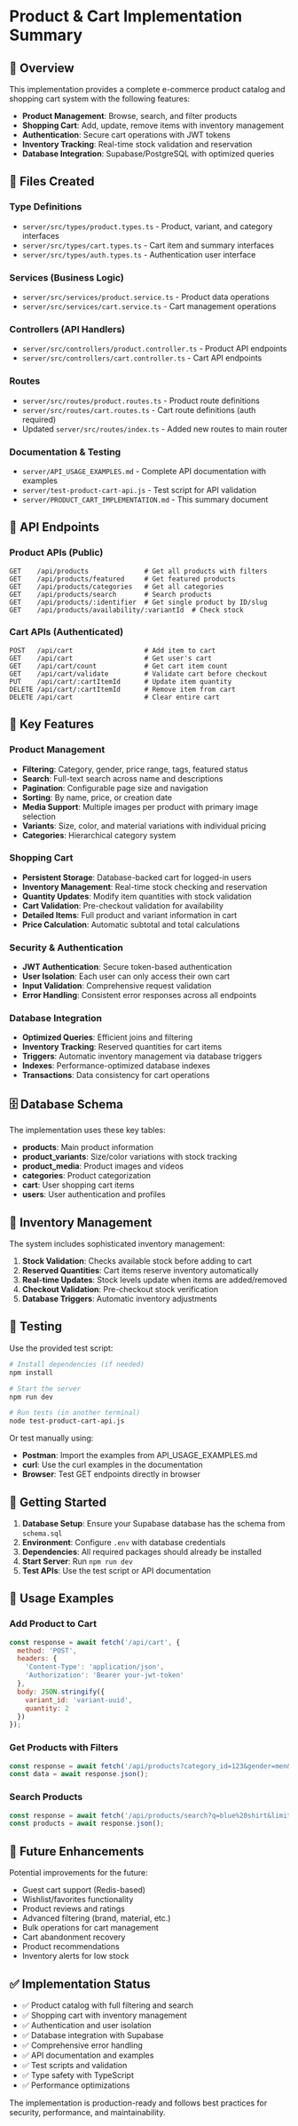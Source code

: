 # Product & Cart Implementation Summary

## 🎯 Overview

This implementation provides a complete e-commerce product catalog and shopping cart system with the following features:

- **Product Management**: Browse, search, and filter products
- **Shopping Cart**: Add, update, remove items with inventory management
- **Authentication**: Secure cart operations with JWT tokens
- **Inventory Tracking**: Real-time stock validation and reservation
- **Database Integration**: Supabase/PostgreSQL with optimized queries

## 📁 Files Created

### Type Definitions
- `server/src/types/product.types.ts` - Product, variant, and category interfaces
- `server/src/types/cart.types.ts` - Cart item and summary interfaces  
- `server/src/types/auth.types.ts` - Authentication user interface

### Services (Business Logic)
- `server/src/services/product.service.ts` - Product data operations
- `server/src/services/cart.service.ts` - Cart management operations

### Controllers (API Handlers)
- `server/src/controllers/product.controller.ts` - Product API endpoints
- `server/src/controllers/cart.controller.ts` - Cart API endpoints

### Routes
- `server/src/routes/product.routes.ts` - Product route definitions
- `server/src/routes/cart.routes.ts` - Cart route definitions (auth required)
- Updated `server/src/routes/index.ts` - Added new routes to main router

### Documentation & Testing
- `server/API_USAGE_EXAMPLES.md` - Complete API documentation with examples
- `server/test-product-cart-api.js` - Test script for API validation
- `server/PRODUCT_CART_IMPLEMENTATION.md` - This summary document

## 🚀 API Endpoints

### Product APIs (Public)
```
GET    /api/products              # Get all products with filters
GET    /api/products/featured     # Get featured products
GET    /api/products/categories   # Get all categories
GET    /api/products/search       # Search products
GET    /api/products/:identifier  # Get single product by ID/slug
GET    /api/products/availability/:variantId  # Check stock
```

### Cart APIs (Authenticated)
```
POST   /api/cart                  # Add item to cart
GET    /api/cart                  # Get user's cart
GET    /api/cart/count            # Get cart item count
GET    /api/cart/validate         # Validate cart before checkout
PUT    /api/cart/:cartItemId      # Update item quantity
DELETE /api/cart/:cartItemId      # Remove item from cart
DELETE /api/cart                  # Clear entire cart
```

## 🔧 Key Features

### Product Management
- **Filtering**: Category, gender, price range, tags, featured status
- **Search**: Full-text search across name and descriptions
- **Pagination**: Configurable page size and navigation
- **Sorting**: By name, price, or creation date
- **Media Support**: Multiple images per product with primary image selection
- **Variants**: Size, color, and material variations with individual pricing
- **Categories**: Hierarchical category system

### Shopping Cart
- **Persistent Storage**: Database-backed cart for logged-in users
- **Inventory Management**: Real-time stock checking and reservation
- **Quantity Updates**: Modify item quantities with stock validation
- **Cart Validation**: Pre-checkout validation for availability
- **Detailed Items**: Full product and variant information in cart
- **Price Calculation**: Automatic subtotal and total calculations

### Security & Authentication
- **JWT Authentication**: Secure token-based authentication
- **User Isolation**: Each user can only access their own cart
- **Input Validation**: Comprehensive request validation
- **Error Handling**: Consistent error responses across all endpoints

### Database Integration
- **Optimized Queries**: Efficient joins and filtering
- **Inventory Tracking**: Reserved quantities for cart items
- **Triggers**: Automatic inventory management via database triggers
- **Indexes**: Performance-optimized database indexes
- **Transactions**: Data consistency for cart operations

## 🗄️ Database Schema

The implementation uses these key tables:

- **products**: Main product information
- **product_variants**: Size/color variations with stock tracking
- **product_media**: Product images and videos
- **categories**: Product categorization
- **cart**: User shopping cart items
- **users**: User authentication and profiles

## 🔄 Inventory Management

The system includes sophisticated inventory management:

1. **Stock Validation**: Checks available stock before adding to cart
2. **Reserved Quantities**: Cart items reserve inventory automatically
3. **Real-time Updates**: Stock levels update when items are added/removed
4. **Checkout Validation**: Pre-checkout stock verification
5. **Database Triggers**: Automatic inventory adjustments

## 🧪 Testing

Use the provided test script:

```bash
# Install dependencies (if needed)
npm install

# Start the server
npm run dev

# Run tests (in another terminal)
node test-product-cart-api.js
```

Or test manually using:
- **Postman**: Import the examples from API_USAGE_EXAMPLES.md
- **curl**: Use the curl examples in the documentation
- **Browser**: Test GET endpoints directly in browser

## 🚦 Getting Started

1. **Database Setup**: Ensure your Supabase database has the schema from `schema.sql`
2. **Environment**: Configure `.env` with database credentials
3. **Dependencies**: All required packages should already be installed
4. **Start Server**: Run `npm run dev`
5. **Test APIs**: Use the test script or API documentation

## 📝 Usage Examples

### Add Product to Cart
```javascript
const response = await fetch('/api/cart', {
  method: 'POST',
  headers: {
    'Content-Type': 'application/json',
    'Authorization': 'Bearer your-jwt-token'
  },
  body: JSON.stringify({
    variant_id: 'variant-uuid',
    quantity: 2
  })
});
```

### Get Products with Filters
```javascript
const response = await fetch('/api/products?category_id=123&gender=men&page=1&limit=10');
const data = await response.json();
```

### Search Products
```javascript
const response = await fetch('/api/products/search?q=blue%20shirt&limit=5');
const products = await response.json();
```

## 🔮 Future Enhancements

Potential improvements for the future:
- Guest cart support (Redis-based)
- Wishlist/favorites functionality
- Product reviews and ratings
- Advanced filtering (brand, material, etc.)
- Bulk operations for cart management
- Cart abandonment recovery
- Product recommendations
- Inventory alerts for low stock

## ✅ Implementation Status

- ✅ Product catalog with full filtering and search
- ✅ Shopping cart with inventory management
- ✅ Authentication and user isolation
- ✅ Database integration with Supabase
- ✅ Comprehensive error handling
- ✅ API documentation and examples
- ✅ Test scripts and validation
- ✅ Type safety with TypeScript
- ✅ Performance optimizations

The implementation is production-ready and follows best practices for security, performance, and maintainability.